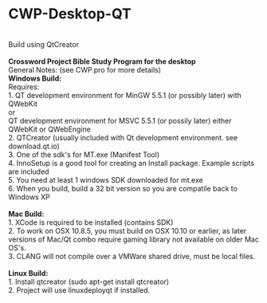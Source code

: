 # CWP-Desktop-QT</br>
</br>
Build using QtCreator</br>
</br>
<b>Crossword Project Bible Study Program for the desktop</b></br>
General Notes: (see CWP.pro for more details) </br>
<b>Windows Build:</b> </br>
Requires:</br>
1. QT development environment for MinGW 5.5.1 (or possibly later) with QWebKit </br>
or </br>
QT development environment for MSVC 5.5.1 (or possily later) either QWebKit or QWebEngine</br>
2. QTCreator (usually included with Qt development environment.  see download.qt.io)</br>
3. One of the sdk's for MT.exe (Manifest Tool)</br>
4. InnoSetup is a good tool for creating an Install package. Example scripts are included</br>
5. You need at least 1 windows SDK downloaded for mt.exe</br>
6. When you build, build a 32 bit version so you are compatile back to Windows XP</br>
</br>
<b>Mac Build:</b></br>
1. XCode is required to be installed (contains SDK)</br>
2. To work on OSX 10.8.5, you must build on OSX 10.10 or earlier, as later versions of Mac/Qt combo require gaming library not available on older Mac OS's.</br>
3. CLANG will not compile over a VMWare shared drive, must be local files.</br>
</br>
<b>Linux Build:</b></br>
1. Install qtcreator (sudo apt-get install qtcreator)</br>
2. Project will use linuxdeployqt if installed.</br>
</br>
